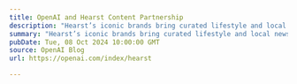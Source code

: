 ```yaml
---
title: OpenAI and Hearst Content Partnership
description: "Hearst’s iconic brands bring curated lifestyle and local news content to OpenAI’s products."
summary: "Hearst’s iconic brands bring curated lifestyle and local news content to OpenAI’s products."
pubDate: Tue, 08 Oct 2024 10:00:00 GMT
source: OpenAI Blog
url: https://openai.com/index/hearst

---
```


